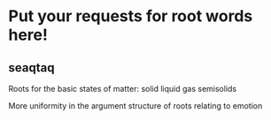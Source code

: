 
# Put your requests for root words here!

## seaqtaq

Roots for the basic states of matter:
    solid
    liquid
    gas
    semisolids

More uniformity in the argument structure of roots relating to emotion


